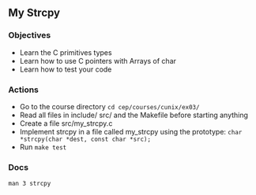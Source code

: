 ## My Strcpy

### Objectives
* Learn the C primitives types
* Learn how to use C pointers with Arrays of char
* Learn how to test your code

### Actions
* Go to the course directory `cd cep/courses/cunix/ex03/`
* Read all files in include/ src/ and the Makefile before starting anything
* Create a file src/my_strcpy.c
* Implement strcpy in a file called my_strcpy using the prototype:
`char *strcpy(char *dest, const char *src);`
* Run `make test`

### Docs
`man 3 strcpy`
